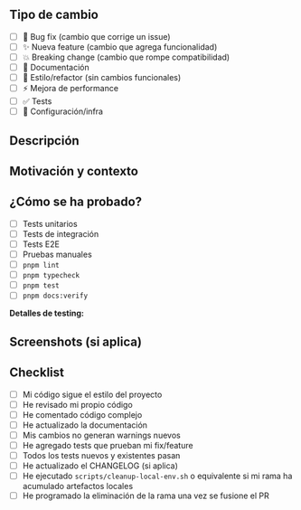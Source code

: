 ## Tipo de cambio

- [ ] 🐛 Bug fix (cambio que corrige un issue)
- [ ] ✨ Nueva feature (cambio que agrega funcionalidad)
- [ ] 💥 Breaking change (cambio que rompe compatibilidad)
- [ ] 📝 Documentación
- [ ] 🎨 Estilo/refactor (sin cambios funcionales)
- [ ] ⚡ Mejora de performance
- [ ] ✅ Tests
- [ ] 🔧 Configuración/infra

## Descripción

<!-- Describe tus cambios en detalle -->

## Motivación y contexto

<!-- ¿Por qué es necesario este cambio? ¿Qué problema resuelve? -->
<!-- Si corrige un issue, linkéalo: Closes #123 -->

## ¿Cómo se ha probado?

- [ ] Tests unitarios
- [ ] Tests de integración
- [ ] Tests E2E
- [ ] Pruebas manuales
- [ ] `pnpm lint`
- [ ] `pnpm typecheck`
- [ ] `pnpm test`
- [ ] `pnpm docs:verify`

**Detalles de testing:**

## Screenshots (si aplica)

## Checklist

- [ ] Mi código sigue el estilo del proyecto
- [ ] He revisado mi propio código
- [ ] He comentado código complejo
- [ ] He actualizado la documentación
- [ ] Mis cambios no generan warnings nuevos
- [ ] He agregado tests que prueban mi fix/feature
- [ ] Todos los tests nuevos y existentes pasan
- [ ] He actualizado el CHANGELOG (si aplica)
- [ ] He ejecutado `scripts/cleanup-local-env.sh` o equivalente si mi rama ha acumulado artefactos locales
- [ ] He programado la eliminación de la rama una vez se fusione el PR
